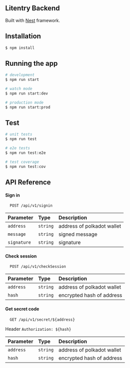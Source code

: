 ## Litentry Backend

Built with [Nest](https://github.com/nestjs/nest) framework.

## Installation

```bash
$ npm install
```

## Running the app

```bash
# development
$ npm run start

# watch mode
$ npm run start:dev

# production mode
$ npm run start:prod
```

## Test

```bash
# unit tests
$ npm run test

# e2e tests
$ npm run test:e2e

# test coverage
$ npm run test:cov
```

## API Reference

#### Sign in

```http
  POST /api/v1/signin
```

| Parameter | Type     | Description                |
| :-------- | :------- | :------------------------- |
| `address` | `string` | address of polkadot wallet |
| `message` | `string` | signed message |
| `signature` | `string` | signature |

#### Check session

```http
  POST /api/v1/checkSession
```

| Parameter | Type     | Description                       |
| :-------- | :------- | :-------------------------------- |
| `address`      | `string` | address of polkadot wallet |
| `hash`      | `string` | encrypted hash of address |

#### Get secret code

```http
  GET /api/v1/secret/${address}
```

Header `Authorization: ${hash}`

| Parameter | Type     | Description                       |
| :-------- | :------- | :-------------------------------- |
| `address`      | `string` | address of polkadot wallet |
| `hash`      | `string` | encrypted hash of address |

